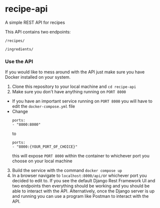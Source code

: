 # recipe-api
A simple REST API for recipes

This API contains two endpoints:

`/recipes/`

`/ingredients/`

### Use the API

If you would like to mess around with the API just make sure you have Docker installed on your system.

1. Clone this repository to your local machine and `cd recipe-api`
2. Make sure you don't have anything running on `PORT 8000` 
  * If you have an important service running on `PORT 8000` you will have to edit the `docker-compose.yml` file
  * Change 
    ```  
    ports: 
    - "8000:8000"
    ```
    to 
    ```
    ports:
    - "8000:{YOUR_PORT_OF_CHOICE}"
    ```
    this will expose `PORT 8000` within the container to whichever port you choose on your local machine
3. Build the service with the command `docker compose up` 
4. In a browser navigate to `localhost:8000/api/`or whichever port you decided to edit to. If you see the default Django Rest Framework UI and two endpoints then everything should be working and you should be able to interact with the API. Alternatively, once the Django server is up and running you can use a program like Postman to interact with the API.
